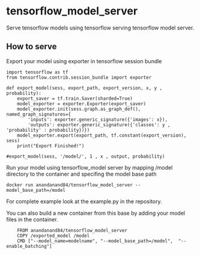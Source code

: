# tensorflow_model_server

Serve tensorflow models using tensorflow serving tensorflow model server.

## How to serve

Export your model using exporter in tensorflow session bundle 

```
import tensorflow as tf
from tensorflow.contrib.session_bundle import exporter

def export_model(sess, export_path, export_version, x, y , probability):
    export_saver = tf.train.Saver(sharded=True)
    model_exporter = exporter.Exporter(export_saver)
    model_exporter.init(sess.graph.as_graph_def(), named_graph_signatures={
        'inputs': exporter.generic_signature({'images': x}),
        'outputs': exporter.generic_signature({'classes': y , 'probability' : probability})})
    model_exporter.export(export_path, tf.constant(export_version), sess)
    print("Export Finished!")
    
#export_model(sess, '/model/', 1 , x , output, probability)
```

Run your model using tensorflow_model server by mapping /model directory to the container and specifing the model base path

```
docker run anandanand84/tensorflow_model_server --model_base_path=/model
```

For complete example look at the example.py in the repository.

You can also build a new container from this base by adding your model files in the container.

```
    FROM anandanand84/tensorflow_model_server
    COPY /exported_model /model
    CMD ["--model_name=modelname", "--model_base_path=/model",  "--enable_batching"]
```
